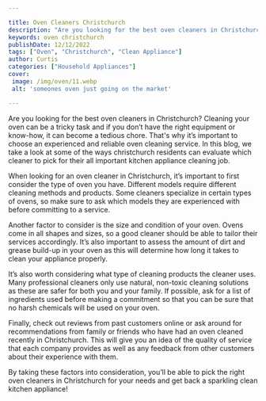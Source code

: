 ```yaml
---

title: Oven Cleaners Christchurch
description: "Are you looking for the best oven cleaners in Christchurch? Cleaning your oven can be a tricky task and if you don’t have the righ...take a moment to check it out "
keywords: oven christchurch
publishDate: 12/12/2022
tags: ["Oven", "Christchurch", "Clean Appliance"]
author: Curtis
categories: ["Household Appliances"]
cover: 
 image: /img/oven/11.webp
 alt: 'someones oven just going on the market'

---
```


Are you looking for the best oven cleaners in Christchurch? Cleaning your oven can be a tricky task and if you don’t have the right equipment or know-how, it can become a tedious chore. That's why it’s important to choose an experienced and reliable oven cleaning service. In this blog, we take a look at some of the ways christchurch residents can evaluate which cleaner to pick for their all important kitchen appliance cleaning job.

When looking for an oven cleaner in Christchurch, it’s important to first consider the type of oven you have. Different models require different cleaning methods and products. Some cleaners specialize in certain types of ovens, so make sure to ask which models they are experienced with before committing to a service. 

Another factor to consider is the size and condition of your oven. Ovens come in all shapes and sizes, so a good cleaner should be able to tailor their services accordingly. It’s also important to assess the amount of dirt and grease build-up in your oven as this will determine how long it takes to clean your appliance properly. 

It’s also worth considering what type of cleaning products the cleaner uses. Many professional cleaners only use natural, non-toxic cleaning solutions as these are safer for both you and your family. If possible, ask for a list of ingredients used before making a commitment so that you can be sure that no harsh chemicals will be used on your oven. 

Finally, check out reviews from past customers online or ask around for recommendations from family or friends who have had an oven cleaned recently in Christchurch. This will give you an idea of the quality of service that each company provides as well as any feedback from other customers about their experience with them. 

By taking these factors into consideration, you’ll be able to pick the right oven cleaners in Christchurch for your needs and get back a sparkling clean kitchen appliance!
